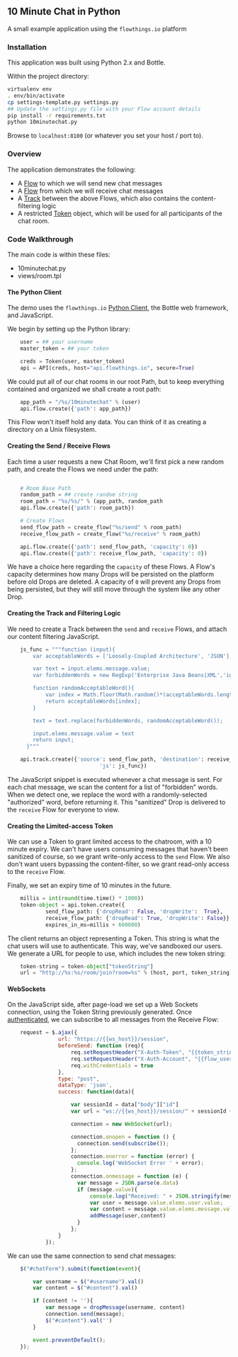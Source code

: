 ## 10 Minute Chat in Python

A small example application using the `flowthings.io` platform

### Installation

This application was built using Python 2.x and Bottle.

Within the project directory:
```bash
virtualenv env
. env/bin/activate
cp settings-template.py settings.py
## Update the settings.py file with your Flow account details
pip install -r requirements.txt
python 10minutechat.py
```
Browse to `localhost:8100` (or whatever you set your host / port to).

### Overview

The application demonstrates the following:

* A [Flow](https://flowthings.io/docs/flow-object-overview) to which we will send new chat messages
* A [Flow](https://flowthings.io/docs/flow-object-overview) from which we will receive chat messages
* A [Track](https://flowthings.io/docs/flow-object-overview) between the above Flows, which also contains the content-filtering logic
* A restricted [Token](https://flowthings.io/docs/flow-object-overview) object, which will be used for all participants of the chat room.

### Code Walkthrough

The main code is within these files:

* 10minutechat.py
* views/room.tpl

#### The Python Client

The demo uses the `flowthings.io` [Python Client](https://github.com/flowdotnet/flow-python-client-iot), the Bottle web framework, and JavaScript.

We begin by setting up the Python library:

```python
	user = ## your username
	master_token = ## your token

	creds = Token(user, master_token)
	api = API(creds, host="api.flowthings.io", secure=True)
```

We could put all of our chat rooms in our root Path, but to keep everything contained and organized we shall create a root path:

```python
	app_path = "/%s/10minutechat" % (user)
	api.flow.create({'path': app_path})
```

This Flow won't itself hold any data. You can think of it as creating a directory on a Unix filesystem.

#### Creating the Send / Receive Flows

Each time a user requests a new Chat Room, we'll first pick a new random path, and create the Flows we need under the path:

```python

	# Room Base Path
	random_path = ## create random string
    room_path = "%s/%s/" % (app_path, random_path
    api.flow.create({'path': room_path})

    # Create Flows
    send_flow_path = create_flow("%s/send" % room_path)
    receive_flow_path = create_flow("%s/receive" % room_path)

	api.flow.create({'path': send_flow_path, 'capacity': 0})
	api.flow.create({'path': receive_flow_path, 'capacity': 0})
```

 We have a choice here regarding the `capacity` of these Flows. A Flow's capacity determines how many Drops will be persisted on the platform before old Drops are deleted. A capacity of `0` will prevent any Drops from being persisted, but they will still move through the system like any other Drop.

#### Creating the Track and Filtering Logic

We need to create a Track between the `send` and `receive` Flows, and attach our content filtering JavaScript.

```python
	js_func = """function (input){
	    var acceptableWords = ['Loosely-Coupled Architecture', 'JSON'];

	    var text = input.elems.message.value;
	    var forbiddenWords = new RegExp('Enterprise Java Beans|XML','ig');

	    function randomAcceptableWord(){
		    var index = Math.floor(Math.random()*(acceptableWords.length)+0);
		    return acceptableWords[index];
	    }

	    text = text.replace(forbiddenWords, randomAcceptableWord());

	    input.elems.message.value = text
	    return input;
	  }"""

    api.track.create({'source': send_flow_path, 'destination': receive_flow_path,
                             'js': js_func})
```
The JavaScript snippet is executed whenever a chat message is sent. For each chat message, we scan the content for a list of "forbidden" words. When we detect one, we replace the word with a randomly-selected "authorized" word, before returning it. This "sanitized" Drop is delivered to the `receive` Flow for everyone to view.

#### Creating the Limited-access Token

We can use a Token to grant limited access to the chatroom, with a 10 minute expiry. We can't have users consuming messages that haven't been sanitized of course, so we grant write-only access to the `send` Flow. We also don't want users bypassing the content-filter, so we grant read-only access to the `receive` Flow.

Finally, we set an expiry time of 10 minutes in the future.

```python
	millis = int(round(time.time() * 1000))
	token-object = api.token.create({
	        send_flow_path: {'dropRead': False, 'dropWrite':  True},
	        receive_flow_path: {'dropRead': True, 'dropWrite': False}},
	        expires_in_ms=millis + 600000)

```

The client returns an object representing a Token. This string is what the chat users will use to authenticate. This way, we've sandboxed our users. We generate a URL for people to use, which includes the new token string:

```python
	token-string = token-object["tokenString"]
	url = "http://%s:%s/room/join?room=%s" % (host, port, token_string)
```

#### WebSockets 

On the JavaScript side, after page-load we set up a Web Sockets connection, using the Token String previously generated. Once [authenticated](https://flowthings.io/docs/flowthings-websockets-api-authentication), we can subscribe to all messages from the Receive Flow:

```javascript
	request = $.ajax({
		        url: "https://{{ws_host}}/session",
		        beforeSend: function (req){
		    		req.setRequestHeader("X-Auth-Token", "{{token_string}}");
		    		req.setRequestHeader("X-Auth-Account", "{{flow_user}}");
		    		req.withCredentials = true
				},
		        type: "post",
		        dataType: 'json',
		        success: function(data){

		        	var sessionId = data["body"]["id"]
		        	var url = "ws://{{ws_host}}/session/" + sessionId + "/ws";

		        	connection = new WebSocket(url);

		        	connection.onopen = function () {
					  connection.send(subscribe());
					};
					connection.onerror = function (error) {
					  console.log('WebSocket Error ' + error);
					};
					connection.onmessage = function (e) {
					  var message = JSON.parse(e.data)
					  if (message.value){
					  	  console.log("Received: " + JSON.stringify(message.value))
						  var user = message.value.elems.user.value;
						  var content = message.value.elems.message.value;
						  addMessage(user,content)
					  }
					};
		        }
		    });

```

We can use the same connection to send chat messages:

```javascript
	$("#chatForm").submit(function(event){

	    var username = $("#username").val()
	    var content = $("#content").val()

	    if (content != ''){
	    	var message = dropMessage(username, content)
		    connection.send(message);
		    $("#content").val('')
	    }

	    event.preventDefault();
	});
```









